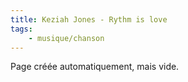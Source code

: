 ```yaml
---
title: Keziah Jones - Rythm is love
tags:
    - musique/chanson
---
```


Page créée automatiquement, mais vide.
